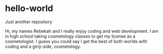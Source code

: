 # hello-world
Just another repository


Hi, my names Rebekah and I really enjoy coding and web development. I am in high school taking cosmetology classes to get my license as a cosmetologist. I guess you could say I get the best of both worlds with coding and a girly-side, cosmetology. 
